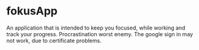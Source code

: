 # fokusApp
An application that is intended to keep you focused, while working and track your progress.
Procrastination worst enemy. 
The google sign in may not work, due to certificate problems.  

